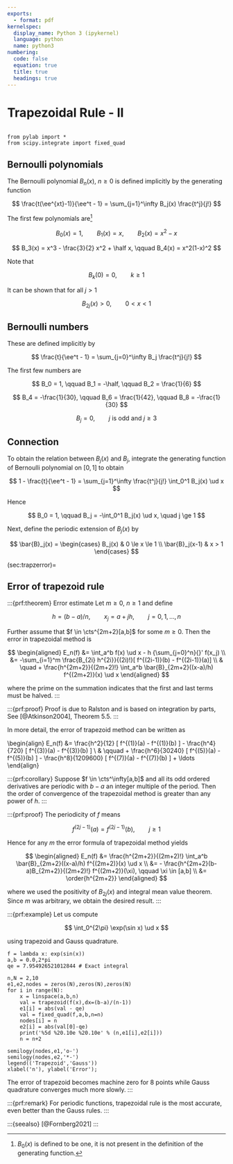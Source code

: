 ```yaml
---
exports:
  - format: pdf
kernelspec:
  display_name: Python 3 (ipykernel)
  language: python
  name: python3
numbering:
  code: false
  equation: true
  title: true
  headings: true
---
```


# Trapezoidal Rule - II

```{include} math.md
```

```{code-cell}
from pylab import *
from scipy.integrate import fixed_quad
```

## Bernoulli polynomials

The Bernoulli polynomial $B_n(x)$, $n \ge 0$ is defined implicitly by the generating function

$$
\frac{t(\ee^{xt}-1)}{\ee^t - 1} = \sum_{j=1}^\infty B_j(x) \frac{t^j}{j!}
$$

The first few polynomials are[^1]

$$
B_0(x)=1, \qquad B_1(x)=x, \qquad B_2(x) = x^2 - x
$$

$$
B_3(x) = x^3 - \frac{3}{2} x^2 + \half x, \qquad B_4(x) = x^2(1-x)^2
$$

Note that 

$$
B_k(0)=0, \qquad k \ge 1
$$ 

It can be shown that for all $j > 1$ 

$$
B_{2j}(x) > 0, \qquad 0 < x < 1
$$

## Bernoulli numbers

These are defined implicitly by

$$
\frac{t}{\ee^t - 1} = \sum_{j=0}^\infty B_j \frac{t^j}{j!}
$$ 

The first few numbers are

$$
B_0 = 1, \qquad B_1 = -\half, \qquad B_2 = \frac{1}{6}
$$

$$
B_4 = -\frac{1}{30}, \qquad B_6 = \frac{1}{42}, \qquad B_8 = -\frac{1}{30}
$$

$$
B_j = 0, \qquad \textrm{$j$ is odd and $j \ge 3$}
$$

## Connection

To obtain the relation between $B_j(x)$ and $B_j$, integrate the generating function of Bernoulli polynomial on $[0,1]$ to obtain

$$
1 - \frac{t}{\ee^t - 1} = \sum_{j=1}^\infty \frac{t^j}{j!} \int_0^1 B_j(x) \ud x
$$

Hence 

$$
B_0 = 1, \qquad B_j = -\int_0^1 B_j(x) \ud x, \quad j \ge 1
$$

Next, define the periodic extension of $B_j(x)$ by

$$
\bar{B}_j(x) = \begin{cases}
B_j(x) & 0 \le x \le 1 \\
\bar{B}_j(x-1) & x > 1
\end{cases}
$$

(sec:trapzerror)=
## Error of trapezoid rule

:::{prf:theorem} Error estimate
Let $m \ge 0$, $n \ge 1$ and define 

$$
h = (b-a)/n, \qquad x_j = a + jh, \qquad j=0,1,\ldots,n
$$

Further assume that $f \in \cts^{2m+2}[a,b]$ for some $m \ge 0$. Then the error in trapezoidal method is 

$$
\begin{aligned}
E_n(f) 
&= \int_a^b f(x) \ud x - h {\sum_{j=0}^n}{}' f(x_j) \\
&= -\sum_{i=1}^m \frac{B_{2i} h^{2i}}{(2i)!}[ f^{(2i-1)}(b) - f^{(2i-1)}(a)] \\
& \quad + \frac{h^{2m+2}}{(2m+2)!} \int_a^b \bar{B}_{2m+2}((x-a)/h) f^{(2m+2)}(x) \ud x
\end{aligned}
$$ 

where the prime on the summation indicates that the first and last terms must be halved.
:::

:::{prf:proof}
Proof is due to Ralston and is based on integration by parts, See [@Atkinson2004], Theorem 5.5.
:::

In more detail, the error of trapezoid method can be written as

\begin{align}
E_n(f) &= \frac{h^2}{12} [ f^{(1)}(a) - f^{(1)}(b) ] 
          - \frac{h^4}{720} [ f^{(3)}(a) - f^{(3)}(b) ] \\
& \qquad  + \frac{h^6}{30240} [ f^{(5)}(a) - f^{(5)}(b) ]
          - \frac{h^8}{1209600} [ f^{(7)}(a) - f^{(7)}(b) ] + \ldots
\end{align}

:::{prf:corollary}
Suppose $f \in \cts^\infty[a,b]$ and all its odd ordered derivatives are periodic with $b-a$ an integer multiple of the period. Then the order of convergence of the trapezoidal method is greater than any power of $h$.
:::

:::{prf:proof}
The periodicity of $f$ means

$$
f^{(2j-1)}(a) = f^{(2j-1)}(b), \qquad j \ge 1
$$ 

Hence for any $m$ the error formula of trapezoidal method yields 

$$
\begin{aligned}
E_n(f) &= \frac{h^{2m+2}}{(2m+2)!} \int_a^b \bar{B}_{2m+2}((x-a)/h) f^{(2m+2)}(x) \ud x \\
&= - \frac{h^{2m+2}(b-a)B_{2m+2}}{(2m+2)!} f^{(2m+2)}(\xi), \qquad \xi \in [a,b] \\
&= \order{h^{2m+2}}
\end{aligned}
$$ 

where we used the positivity of $B_{2j}(x)$ and integral mean value theorem. Since $m$ was arbitrary, we obtain the desired
result.
:::

:::{prf:example}
Let us compute

$$
\int_0^{2\pi} \exp(\sin x) \ud x
$$

using trapezoid and Gauss quadrature.

```{code-cell}
f = lambda x: exp(sin(x))
a,b = 0.0,2*pi
qe = 7.954926521012844 # Exact integral

n,N = 2,10
e1,e2,nodes = zeros(N),zeros(N),zeros(N)
for i in range(N):
    x = linspace(a,b,n)
    val = trapezoid(f(x),dx=(b-a)/(n-1))
    e1[i] = abs(val - qe)
    val = fixed_quad(f,a,b,n=n)
    nodes[i] = n
    e2[i] = abs(val[0]-qe)
    print('%5d %20.10e %20.10e' % (n,e1[i],e2[i]))
    n = n+2

semilogy(nodes,e1,'o-')
semilogy(nodes,e2,'*-')
legend(('Trapezoid','Gauss'))
xlabel('n'), ylabel('Error');
```

The error of trapezoid becomes machine zero for 8 points while Gauss quadrature converges much more slowly.
:::

:::{prf:remark}
For periodic functions, trapezoidal rule is the most accurate, even better than the Gauss rules.
:::

:::{seealso}
[@Fornberg2021]
:::

[^1]: $B_0(x)$ is defined to be one, it is not present in the definition
    of the generating function.
